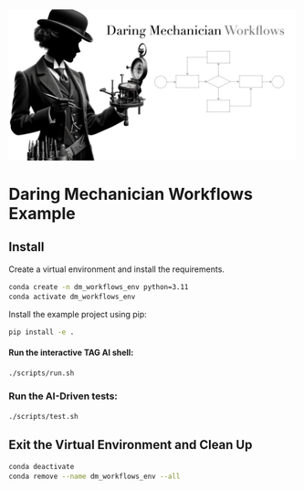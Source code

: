 <img src="../../docs/images/dm_workflows_v2_1600x840.png" alt="Daring Mechanician Notepads"  style="max-width: 100%; height: auto float: right;">

<p style="clear: both; margin-top: 0; font-family: 'Tratatello', serif; color: darkgrey;">


# Daring Mechanician Workflows Example


## Install

Create a virtual environment and install the requirements.

```bash
conda create -n dm_workflows_env python=3.11
conda activate dm_workflows_env
```

Install the example project using pip:

```bash
pip install -e .
```

#### Run the interactive TAG AI shell:

```bash
./scripts/run.sh
```

### Run the AI-Driven tests:

```bash
./scripts/test.sh
```


## Exit the Virtual Environment and Clean Up

```bash
conda deactivate
conda remove --name dm_workflows_env --all
```